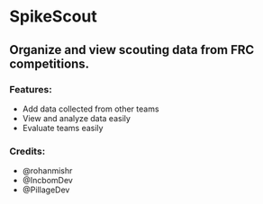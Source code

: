 # SpikeScout
## Organize and view scouting data from FRC competitions.
### Features:
- Add data collected from other teams
- View and analyze data easily
- Evaluate teams easily
### Credits:
- @rohanmishr
- @IncbomDev
- @PillageDev
